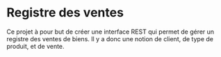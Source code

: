 # Registre des ventes

Ce projet à pour but de créer une interface REST qui permet de gérer un registre des ventes de biens. Il y a donc une notion de client, de type de produit, et de vente.
